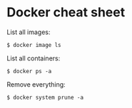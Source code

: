 

# Docker cheat sheet

List all images:
```
$ docker image ls
```

List all containers:
```
$ docker ps -a
```

Remove everything:
```
$ docker system prune -a
```
